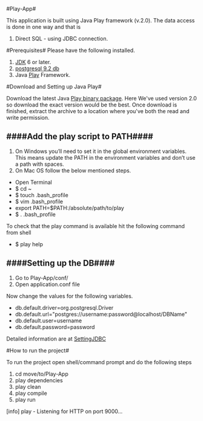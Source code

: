 #Play-App#

This application is built using Java Play framework (v.2.0). The data access is done in one way and that is 

1. Direct SQL - using JDBC connection.

#Prerequisites#
Please have the following installed.

1. [JDK](http://www.oracle.com/technetwork/java/javase/downloads/index.html "Download JDK") 6 or later.
2. [postgresql 9.2 db](http://www.postgresql.org/ "Download postgresql")
3. Java [Play](http://www.playframework.com/download "Download Play") Framework.

#Download and Setting up Java Play#

Download the latest Java [Play binary package](http://www.playframework.com/download "Download Play"). Here We've used version 2.0 so download the exact version would be the best. Once download is finished, extract the archive to a location where you've both the read and write permission.

####Add the play script to PATH####
-----------------------------------
1. On Windows you’ll need to set it in the global environment variables. This means update the PATH in the environment variables and don’t use a path with spaces.
2. On Mac OS follow the below mentioned steps.

+ Open Terminal
+ $ cd ~
+ $ touch .bash_profile
+ $ vim .bash_profile
+ export PATH=$PATH:/absolute/path/to/play
+ $ . .bash_profile

To check that the play command is available hit the following command from shell

+ $ play help

####Setting up the DB####
-----------------------------------
1. Go to Play-App/conf/
2. Open application.conf file

Now change the values for the following variables.

+ db.default.driver=org.postgresql.Driver 
+ db.default.url="postgres://username:password@localhost/DBName"
+ db.default.user=username
+ db.default.password=password

Detailed information are at [SettingJDBC](http://www.playframework.com/documentation/2.0/SettingsJDBC "SettingJDBC")

#How to run the project#

To run the project open shell/command prompt and do the following steps

1. cd move/to/Play-App
2. play dependencies 
3. play clean        
4. play compile      
5. play run          

[info] play - Listening for HTTP on port 9000...
